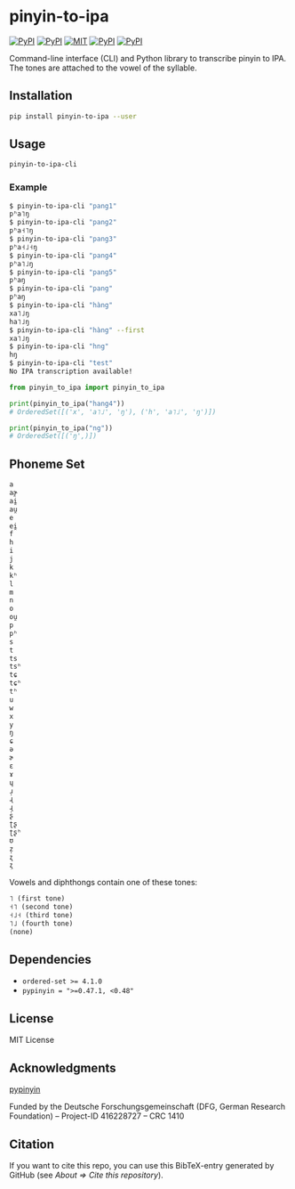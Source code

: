 # pinyin-to-ipa

[![PyPI](https://img.shields.io/pypi/v/pinyin-to-ipa.svg)](https://pypi.python.org/pypi/pinyin-to-ipa)
[![PyPI](https://img.shields.io/pypi/pyversions/pinyin-to-ipa.svg)](https://pypi.python.org/pypi/pinyin-to-ipa)
[![MIT](https://img.shields.io/github/license/stefantaubert/pinyin-to-ipa.svg)](https://github.com/stefantaubert/pinyin-to-ipa/blob/master/LICENSE)
[![PyPI](https://img.shields.io/pypi/wheel/pinyin-to-ipa.svg)](https://pypi.python.org/pypi/pinyin-to-ipa)
[![PyPI](https://img.shields.io/pypi/implementation/pinyin-to-ipa.svg)](https://pypi.python.org/pypi/pinyin-to-ipa)

Command-line interface (CLI) and Python library to transcribe pinyin to IPA.
The tones are attached to the vowel of the syllable.

## Installation

```sh
pip install pinyin-to-ipa --user
```

## Usage

```sh
pinyin-to-ipa-cli
```

### Example

```sh
$ pinyin-to-ipa-cli "pang1" 
pʰa˥ŋ
$ pinyin-to-ipa-cli "pang2" 
pʰa˧˥ŋ
$ pinyin-to-ipa-cli "pang3" 
pʰa˧˩˧ŋ
$ pinyin-to-ipa-cli "pang4" 
pʰa˥˩ŋ
$ pinyin-to-ipa-cli "pang5" 
pʰaŋ
$ pinyin-to-ipa-cli "pang" 
pʰaŋ
$ pinyin-to-ipa-cli "hàng" 
xa˥˩ŋ
ha˥˩ŋ
$ pinyin-to-ipa-cli "hàng" --first
xa˥˩ŋ
$ pinyin-to-ipa-cli "hng" 
hŋ
$ pinyin-to-ipa-cli "test" 
No IPA transcription available!
```

```py
from pinyin_to_ipa import pinyin_to_ipa

print(pinyin_to_ipa("hang4"))
# OrderedSet([('x', 'a˥˩', 'ŋ'), ('h', 'a˥˩', 'ŋ')])

print(pinyin_to_ipa("ng"))
# OrderedSet([('ŋ',)])
```

## Phoneme Set

```txt
a
aɚ̯
ai̯
au̯
e
ei̯
f
h
i
j
k
kʰ
l
m
n
o
ou̯
p
pʰ
s
t
ts
tsʰ
tɕ
tɕʰ
tʰ
u
w
x
y
ŋ
ɕ
ə
ɚ
ɛ
ɤ
ɥ
ɹ̩
ɻ
ɻ̩
ʂ
ʈʂ
ʈʂʰ
ʊ
z̩
ʐ
ʐ̩
```

Vowels and diphthongs contain one of these tones:

```txt
˥ (first tone)
˧˥ (second tone)
˧˩˧ (third tone)
˥˩ (fourth tone)
(none)
```

## Dependencies

- `ordered-set >= 4.1.0`
- `pypinyin = ">=0.47.1, <0.48"`

## License

MIT License

## Acknowledgments

[pypinyin](https://github.com/mozillazg/python-pinyin)

Funded by the Deutsche Forschungsgemeinschaft (DFG, German Research Foundation) – Project-ID 416228727 – CRC 1410

## Citation

If you want to cite this repo, you can use this BibTeX-entry generated by GitHub (see *About => Cite this repository*).
